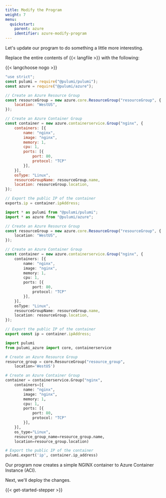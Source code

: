 ```yaml
---
title: Modify the Program
weight: 7
menu:
  quickstart:
    parent: azure
    identifier: azure-modify-program
---
```


Let's update our program to do something a little more interesting.

Replace the entire contents of {{< langfile >}} with the following:

{{< langchoose nogo >}}

```javascript
"use strict";
const pulumi = require("@pulumi/pulumi");
const azure = require("@pulumi/azure");

// Create an Azure Resource Group
const resourceGroup = new azure.core.ResourceGroup("resourceGroup", {
    location: "WestUS",
});

// Create an Azure Container Group
const container = new azure.containerservice.Group("nginx", {
    containers: [{
        name: "nginx",
        image: "nginx",
        memory: 1,
        cpu: 1,
        ports: [{
            port: 80,
            protocol: "TCP"
        }],
    }],
    osType: "Linux",
    resourceGroupName: resourceGroup.name,
    location: resourceGroup.location,
});

// Export the public IP of the container
exports.ip = container.ipAddress;
```

```typescript
import * as pulumi from "@pulumi/pulumi";
import * as azure from "@pulumi/azure";

// Create an Azure Resource Group
const resourceGroup = new azure.core.ResourceGroup("resourceGroup", {
    location: "WestUS",
});

// Create an Azure Container Group
const container = new azure.containerservice.Group("nginx", {
    containers: [{
        name: "nginx",
        image: "nginx",
        memory: 1,
        cpu: 1,
        ports: [{
            port: 80,
            protocol: "TCP"
        }],
    }],
    osType: "Linux",
    resourceGroupName: resourceGroup.name,
    location: resourceGroup.location,
});

// Export the public IP of the container
export const ip = container.ipAddress;
```

```python
import pulumi
from pulumi_azure import core, containerservice

# Create an Azure Resource Group
resource_group = core.ResourceGroup("resource_group",
    location='WestUS')

# Create an Azure Container Group
container = containerservice.Group("nginx",
    containers=[{
        name: "nginx",
        image: "nginx",
        memory: 1,
        cpu: 1,
        ports: [{
            port: 80,
            protocol: "TCP"
        }],
    }],
    os_type="Linux",
    resource_group_name=resource_group.name,
    location=resource_group.location)

# Export the public IP of the container
pulumi.export('ip', container.ip_address)
```

Our program now creates a simple NGINX container to Azure Container Instance (ACI).

Next, we'll deploy the changes.

{{< get-started-stepper >}}
